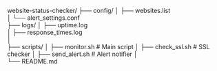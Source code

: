 website-status-checker/
├── config/
│   ├── websites.list        
│   └── alert_settings.conf  
├── logs/
│   ├── uptime.log          
│   ├── response_times.log  
│         
├── scripts/
│   ├── monitor.sh           # Main script
│   ├── check_ssl.sh         # SSL checker
│   ├── send_alert.sh        # Alert notifier
│   
└── README.md